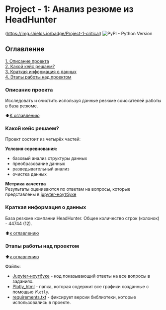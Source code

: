 # Project - 1: Анализ резюме из HeadHunter
(https://img.shields.io/badge/Project-1-critical)
![PyPI - Python Version](https://img.shields.io/badge/Python%20-%203.8.5-blue)


## Оглавление  
[1. Описание проекта](#Описание-проекта)  
[2. Какой кейс решаем?](#Какой-кейс-решаем)  
[3. Краткая информация о данных](#Краткая-информация-о-данных)  
[4. Этапы работы над проектом](#Этапы-работы-над-проектом)   

### Описание проекта    
Исследовать и очистить используя данные резюме соискателей работы в база резюме.

:arrow_up:[К оглавлению](#Оглавление)


### Какой кейс решаем?    
Проект состоит из четырёх частей:

**Условия соревнования:**  
- базовый анализ структуры данных
- преобразование данных
- разведывательный анализ
- очистка данных

**Метрика качества**     
Результаты оцениваются по ответам на вопросы, которые представлены в [jupyter-ноутбуке](https://github.com/akhalilo91/HeadHunter_P1/blob/main/%D0%9D%D0%BE%D1%83%D1%82%D0%B1%D1%83%D0%BA-%D1%88%D0%B0%D0%B1%D0%BB%D0%BE%D0%BD%20Project%201.ipynb) 

### Краткая информация о данных
База резюме компании HeadHunter. Общее количество строк (колонок) - 44744 (12).

:arrow_up:[к оглавлению](#Оглавление)


### Этапы работы над проектом  

:arrow_up:[к оглавлению](#Оглавление)

Файлы:

- [Jupyter-ноутбуке](https://github.com/akhalilo91/HeadHunter_P1/blob/main/%D0%9D%D0%BE%D1%83%D1%82%D0%B1%D1%83%D0%BA-%D1%88%D0%B0%D0%B1%D0%BB%D0%BE%D0%BD%20Project%201.ipynb)  - код показывающий ответы на все вопросы в заданиях.
- [Plotly_html](https://github.com/akhalilo91/HeadHunter_P1/tree/main/Plotly_html) - папка, которая содержит все графики созданные с помощью ```Plotly```.
- [requirements.txt](https://github.com/akhalilo91/SF_HW1/blob/main/requirements.txt) - фиксирует версии библиотеки, которые использовались в проекте.
